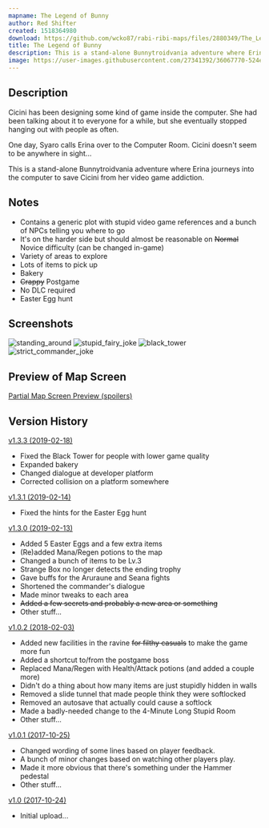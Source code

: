 ```yaml
---
mapname: The Legend of Bunny
author: Red Shifter
created: 1518364980
download: https://github.com/wcko87/rabi-ribi-maps/files/2880349/The_Legend_of_Bunny_v1.3.3.zip
title: The Legend of Bunny
description: This is a stand-alone Bunnytroidvania adventure where Erina journeys into the computer to save Cicini from her video game addiction.
image: https://user-images.githubusercontent.com/27341392/36067770-524ed384-0eff-11e8-88b4-e37697063bc0.jpg
---
```


## Description
Cicini has been designing some kind of game inside the computer. She had been talking about it to everyone for a while, but she eventually stopped hanging out with people as often.

One day, Syaro calls Erina over to the Computer Room. Cicini doesn't seem to be anywhere in sight...

This is a stand-alone Bunnytroidvania adventure where Erina journeys into the computer to save Cicini from her video game addiction. 

## Notes
- Contains a generic plot with stupid video game references and a bunch of NPCs telling you where to go
- It's on the harder side but should almost be reasonable on ~~Normal~~ Novice difficulty (can be changed in-game)
- Variety of areas to explore
- Lots of items to pick up
- Bakery
- ~~Crappy~~ Postgame
- No DLC required
- Easter Egg hunt

## Screenshots
![standing_around](https://user-images.githubusercontent.com/27341392/36067770-524ed384-0eff-11e8-88b4-e37697063bc0.jpg)
![stupid_fairy_joke](https://user-images.githubusercontent.com/27341392/36067772-52a7ade2-0eff-11e8-974c-8be3dd8bd233.jpg)
![black_tower](https://user-images.githubusercontent.com/27341392/36067773-53558ffc-0eff-11e8-8d38-ac23410161f5.jpg)
![strict_commander_joke](https://user-images.githubusercontent.com/27341392/36067771-527bf314-0eff-11e8-8ae9-40c17652bc10.jpg)

## Preview of Map Screen
[Partial Map Screen Preview (spoilers)](https://user-images.githubusercontent.com/27341392/36067769-5224d6ce-0eff-11e8-8102-8df7d8cd5321.jpg)

## Version History
[v1.3.3 (2019-02-18)](https://github.com/wcko87/rabi-ribi-maps/files/2880349/The_Legend_of_Bunny_v1.3.3.zip)
- Fixed the Black Tower for people with lower game quality  
- Expanded bakery
- Changed dialogue at developer platform 
- Corrected collision on a platform somewhere

[v1.3.1 (2019-02-14)](https://github.com/wcko87/rabi-ribi-maps/files/2880363/The_Legend_of_Bunny_v1.3.1.zip)
- Fixed the hints for the Easter Egg hunt

[v1.3.0 (2019-02-13)](https://github.com/wcko87/rabi-ribi-maps/files/2880365/The_Legend_of_Bunny_v1.3.0.zip)
- Added 5 Easter Eggs and a few extra items
- (Re)added Mana/Regen potions to the map
- Changed a bunch of items to be Lv.3
- Strange Box no longer detects the ending trophy
- Gave buffs for the Aruraune and Seana fights
- Shortened the commander's dialogue
- Made minor tweaks to each area
- ~~Added a few secrets and probably a new area or something~~
- Other stuff...

[v1.0.2 (2018-02-03)](https://github.com/wcko87/rabi-ribi-maps/files/1713874/The_Legend_of_Bunny_v1.0.2.zip)
- Added new facilities in the ravine ~~for filthy casuals~~ to make the game more fun
- Added a shortcut to/from the postgame boss
- Replaced Mana/Regen with Health/Attack potions (and added a couple more)
- Didn't do a thing about how many items are just stupidly hidden in walls
- Removed a slide tunnel that made people think they were softlocked
- Removed an autosave that actually could cause a softlock
- Made a badly-needed change to the 4-Minute Long Stupid Room
- Other stuff...

[v1.0.1 (2017-10-25)](https://github.com/wcko87/rabi-ribi-maps/files/1713873/The_Legend_of_Bunny_v1.0.1.zip)
- Changed wording of some lines based on player feedback.
- A bunch of minor changes based on watching other players play.
- Made it more obvious that there's something under the Hammer pedestal
- Other stuff...

[v1.0 (2017-10-24)](https://github.com/wcko87/rabi-ribi-maps/files/1713875/The_Legend_of_Bunny_v1.0.zip)
- Initial upload...
